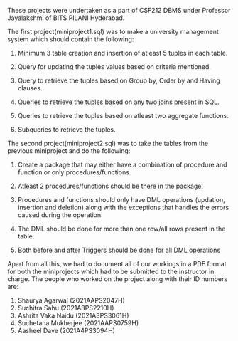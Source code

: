 These projects were undertaken as a part of CSF212 DBMS under Professor Jayalakshmi of BITS PILANI Hyderabad.

The first project(miniproject1.sql) was to make a university management system which should contain the following:

1. Minimum 3 table creation and insertion of atleast 5 tuples in each table.

2. Query for updating the tuples values based on criteria mentioned.
   
3. Query to retrieve the tuples based on Group by, Order by and Having clauses.
   
4. Queries to retrieve the tuples based on any two joins present in SQL.
   
5. Queries to retrieve the tuples based on atleast two aggregate functions.
    
6. Subqueries to retrieve the tuples.

The second project(miniproject2.sql) was to take the tables from the previous miniproject and do the following:

1. Create a package that may either have a combination of procedure and function or only procedures/functions.
 
2. Atleast 2 procedures/functions should be there in the package.

3. Procedures and functions should only have DML operations (updation, insertion and deletion) along with the exceptions that handles the errors caused during the operation.
   
4. The DML should be done for more than one row/all rows present in the table.

5. Both before and after Triggers should be done for all DML operations

Apart from all this, we had to document all of our workings in a PDF format for both the miniprojects which had to be submitted to the instructor in charge. The people who worked on the project along with their ID numbers are:

1. Shaurya Agarwal (2021AAPS2047H)
2. Suchitra Sahu (2021A8PS2210H)
3. Ashrita Vaka Naidu (2021A3PS3061H)
4. Suchetana Mukherjee (2021AAPS0759H)
5. Aasheel Dave (2021A4PS3094H)
